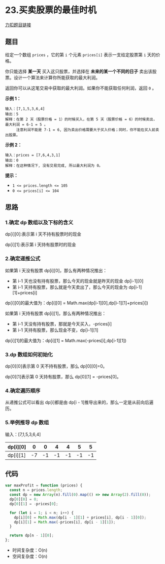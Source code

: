 # 23.买卖股票的最佳时机

[力扣题目链接](https://leetcode.cn/problems/best-time-to-buy-and-sell-stock/)

## 题目

给定一个数组 `prices` ，它的第 `i` 个元素 `prices[i]` 表示一支给定股票第 `i` 天的价格。

你只能选择 **某一天** 买入这只股票，并选择在 **未来的某一个不同的日子** 卖出该股票。设计一个算法来计算你所能获取的最大利润。

返回你可以从这笔交易中获取的最大利润。如果你不能获取任何利润，返回 `0` 。

**示例 1：**

```
输入：[7,1,5,3,6,4]
输出：5
解释：在第 2 天（股票价格 = 1）的时候买入，在第 5 天（股票价格 = 6）的时候卖出，最大利润 = 6-1 = 5 。
     注意利润不能是 7-1 = 6, 因为卖出价格需要大于买入价格；同时，你不能在买入前卖出股票。
```

**示例 2：**

```
输入：prices = [7,6,4,3,1]
输出：0
解释：在这种情况下, 没有交易完成, 所以最大利润为 0。
```

**提示：**

- `1 <= prices.length <= 105`
- `0 <= prices[i] <= 104`

## 思路

### 1.确定 dp 数组以及下标的含义

dp\[i][0]:表示第 i 天不持有股票时的现金

dp\[i][1]:表示第 i 天持有股票时的现金

### 2.确定递推公式

如果第 i 天没有股票 dp\[i][0]，那么有两种情况推出：

- 第 i-1 天也没有持有股票，那么今天的现金就是昨天的现金 dp\[i-1][0]
- 第 i-1 天持有股票，那么就是今天卖出了，那么今天的现金为 dp\[i-1][1]+prices[i]

dp\[i][0]的最大值为：dp\[i][0] = Math.max(dp\[i-1][0],dp\[i-1][1]+prices[i])

如果第 i 天持有股票 dp\[i][1]，那么有两种情况推出：

- 第 i-1 天没有持有股票，那就是今天买入，-prices[i]
- 第 i-1 天持有股票，那么现金不变，dp\[i-1][1]

dp\[i][1]的最大值为：dp\[i][1] = Math.max(-prices[i],dp\[i-1][1])

### 3.dp 数组如何初始化

dp\[0][0]表示第 0 天不持有股票，那么 dp\[0][0]=0。

dp\[0][1]表示第 0 天持有股票，那么 dp\[0][1] = -prices[0]。

### 4.确定遍历顺序

从递推公式可以看出 dp[i]都是由 dp[i - 1]推导出来的，那么一定是从前向后遍历。

### 5.举例推导 dp 数组

输入：[7,1,5,3,6,4]

| dp\[i][0] | 0   | 0   | 4   | 4   | 5   | 5   |
| --------- | --- | --- | --- | --- | --- | --- |
| dp\[i][1] | -7  | -1  | -1  | -1  | -1  | -1  |

## 代码

```js
var maxProfit = function (prices) {
  const n = prices.length;
  const dp = new Array(n).fill(0).map(() => new Array(2).fill(0));
  dp[0][0] = 0;
  dp[0][1] = -prices[0];

  for (let i = 1; i < n; i++) {
    dp[i][0] = Math.max(dp[i - 1][1] + prices[i], dp[i - 1][0]);
    dp[i][1] = Math.max(-prices[i], dp[i - 1][1]);
  }

  return dp[n - 1][0];
};
```

- 时间复杂度：O(n)
- 空间复杂度：O(n)
